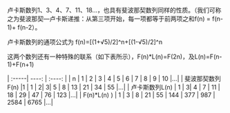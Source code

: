 卢卡斯数列1、3、4、7、11、18…，也具有斐波那契数列同样的性质。（我们可称之为斐波那契—卢卡斯递推：从第三项开始，每一项都等于前两项之和f(n) = f(n-1)+ f(n-2）。

卢卡斯数列的通项公式为 f(n)=[(1+√5)/2]^n+[(1-√5)/2]^n

这两个数列还有一种特殊的联系（如下表所示），F(n)*L(n)=F(2n)，及L(n)=F(n-1)+F(n+1)

| :-----| ----: | :----: |
| n | 1 | 2 | 3 | 4 | 5 | 6 | 7 | 8 | 9 | 10 |...|
| 斐波那契数列F(n)  |1 | 1 | 2| 3| 5 | 8 | 13 | 21 | 34 | 55 |...|
| 卢卡斯数列L(n)   | 1 | 3| 4 | 7 | 11 | 18 | 29 | 47 | 76 | 123 |...|
| F(n)*L(n) )  | 1 | 3 | 8 | 21 | 55 | 144 | 377 | 987 | 2584 | 6765 |...|
